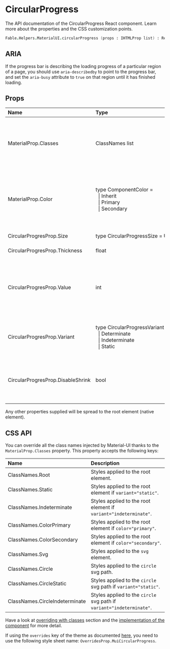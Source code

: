 # CircularProgress

<p class="description">The API documentation of the CircularProgress React component. Learn more about the properties and the CSS customization points.</p>

```fsharp
Fable.Helpers.MaterialUI.circularProgress (props : IHTMLProp list) : ReactElement
```

## ARIA

If the progress bar is describing the loading progress of a particular region of a page,
you should use `aria-describedby` to point to the progress bar, and set the `aria-busy`
attribute to `true` on that region until it has finished loading.

## Props

| Name | Type | Default | Description |
|:-----|:-----|:--------|:------------|
| <span class="prop-name">MaterialProp.Classes</span> | <span class="prop-type">ClassNames list</span> |   | Override or extend the styles applied to the component.  See CSS API below for more details.  |
| <span class="prop-name">MaterialProp.Color</span> | <span class="prop-type">type&nbsp;ComponentColor&nbsp;=<br>&nbsp;&nbsp;&#124;&nbsp;Inherit<br>&nbsp;&nbsp;&#124;&nbsp;Primary<br>&nbsp;&nbsp;&#124;&nbsp;Secondary<br></span> | <span class="prop-default">ComponentColor.Primary</span> | The color of the component. It supports those theme colors that make sense for this component. |
| <span class="prop-name">CircularProgresProp.Size</span> | <span class="prop-type">type&nbsp;CircularProgressSize&nbsp;=&nbsp;U2&lt;int,&nbsp;string&gt;</span> | <span class="prop-default">40</span> | The size of the circle. |
| <span class="prop-name">CircularProgresProp.Thickness</span> | <span class="prop-type">float</span> | <span class="prop-default">3.6</span> | The thickness of the circle. |
| <span class="prop-name">CircularProgresProp.Value</span> | <span class="prop-type">int</span> | <span class="prop-default">0</span> | The value of the progress indicator for the determinate and static variants. Value between 0 and 100. |
| <span class="prop-name">CircularProgresProp.Variant</span> | <span class="prop-type">type&nbsp;CircularProgressVariant&nbsp;=<br>&nbsp;&nbsp;&#124;&nbsp;Determinate<br>&nbsp;&nbsp;&#124;&nbsp;Indeterminate<br>&nbsp;&nbsp;&#124;&nbsp;Static<br></span> | <span class="prop-default">CircularProgressVariant.Indeterminate</span> | The variant to use. Use indeterminate when there is no progress value. |
| <span class="prop-name">CircularProgresProp.DisableShrink</span> | <span class="prop-type">bool</span> | <span class="prop-default">false</span> | If `true`, the shrink animation is disabled. This only works if variant is `indeterminate`. |

Any other properties supplied will be spread to the root element (native element).

## CSS API

You can override all the class names injected by Material-UI thanks to the `MaterialProp.Classes` property.
This property accepts the following keys:


| Name | Description |
|:-----|:------------|
| <span class="prop-name">ClassNames.Root</span> | Styles applied to the root element.
| <span class="prop-name">ClassNames.Static</span> | Styles applied to the root element if `variant="static"`.
| <span class="prop-name">ClassNames.Indeterminate</span> | Styles applied to the root element if `variant="indeterminate"`.
| <span class="prop-name">ClassNames.ColorPrimary</span> | Styles applied to the root element if `color="primary"`.
| <span class="prop-name">ClassNames.ColorSecondary</span> | Styles applied to the root element if `color="secondary"`.
| <span class="prop-name">ClassNames.Svg</span> | Styles applied to the `svg` element.
| <span class="prop-name">ClassNames.Circle</span> | Styles applied to the `circle` svg path.
| <span class="prop-name">ClassNames.CircleStatic</span> | Styles applied to the `circle` svg path if `variant="static"`.
| <span class="prop-name">ClassNames.CircleIndeterminate</span> | Styles applied to the `circle` svg path if `variant="indeterminate"`.

Have a look at [overriding with classes](#/customization/overrides) section
and the [implementation of the component](https://github.com/mui-org/material-ui/tree/master/packages/material-ui/src/CircularProgress/CircularProgress.js)
for more detail.

If using the `overrides` key of the theme as documented
[here](#/customization/themes),
you need to use the following style sheet name: `OverridesProp.MuiCircularProgress`.

<!--## Demos-->

<!--- [Progress](/demos/progress/)-->

